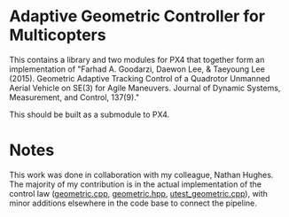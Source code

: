 # Adaptive Geometric Controller for Multicopters

This contains a library and two modules for PX4 that together form an implementation of "Farhad A. Goodarzi, Daewon Lee, & Taeyoung Lee (2015). Geometric Adaptive Tracking Control of a Quadrotor Unmanned Aerial Vehicle on SE(3) for Agile Maneuvers. Journal of Dynamic Systems, Measurement, and Control, 137(9)."

This should be built as a submodule to PX4.

# Notes
This work was done in collaboration with my colleague, Nathan Hughes. The majority of my contribution is in the actual implementation of the control law ([geometric.cpp](https://github.com/subella/CodeSamples/blob/main/AdaptiveQuadrotorController/mc_adaptive_control/controller_utilities/src/geometric_controller.cpp), [geometric.hpp](https://github.com/subella/CodeSamples/blob/main/AdaptiveQuadrotorController/mc_adaptive_control/controller_utilities/include/mc_adaptive_control_utils/geometric_controller.hpp), [utest_geometric.cpp](https://github.com/subella/CodeSamples/blob/main/AdaptiveQuadrotorController/mc_adaptive_control/controller_utilities/test/utest_geometric.cpp)), with minor additions elsewhere in the code base to connect the pipeline.
